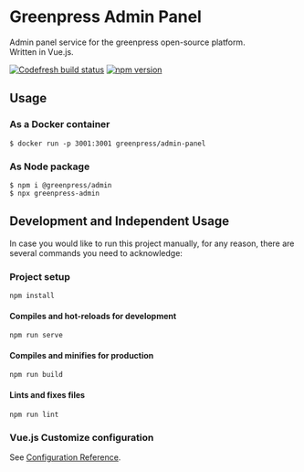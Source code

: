 # Greenpress Admin Panel

Admin panel service for the greenpress open-source platform.<br>
Written in Vue.js.

[![Codefresh build status]( https://g.codefresh.io/api/badges/pipeline/greenpress/admin-panel%2Fadmin-panel-main?type=cf-1)]( https://g.codefresh.io/public/accounts/greenpress/pipelines/new/5df22be825b910790c3882e6)
[![npm version](https://badge.fury.io/js/%40greenpress%2Fadmin.svg)](https://badge.fury.io/js/%40greenpress%2Fadmin)
## Usage
### As a Docker container
```
$ docker run -p 3001:3001 greenpress/admin-panel
```
### As Node package
```
$ npm i @greenpress/admin
$ npx greenpress-admin
```

## Development and Independent Usage
In case you would like to run this project manually, for any reason, there are several commands you need to acknowledge:

### Project setup
```
npm install
```

#### Compiles and hot-reloads for development
```
npm run serve
```

#### Compiles and minifies for production
```
npm run build
```

#### Lints and fixes files
```
npm run lint
```

### Vue.js Customize configuration
See [Configuration Reference](https://cli.vuejs.org/config/).
